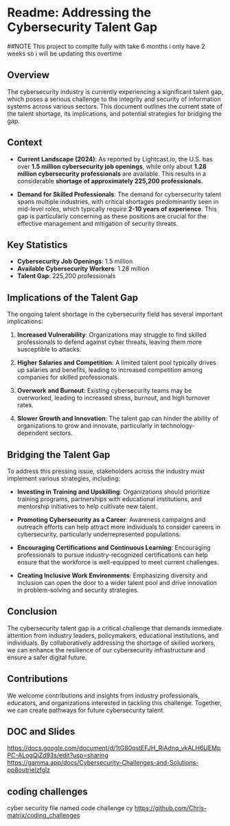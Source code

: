 # Readme: Addressing the Cybersecurity Talent Gap
##NOTE 
This project to complte fully with take 6 months i only have 2 weeks so i will be updating this overtime 
## Overview

The cybersecurity industry is currently experiencing a significant talent gap, which poses a serious challenge to the integrity and security of information systems across various sectors. This document outlines the current state of the talent shortage, its implications, and potential strategies for bridging the gap.

## Context

- **Current Landscape (2024)**: As reported by Lightcast.io, the U.S. has over **1.5 million cybersecurity job openings**, while only about **1.28 million cybersecurity professionals** are available. This results in a considerable **shortage of approximately 225,200 professionals**.
  
- **Demand for Skilled Professionals**: The demand for cybersecurity talent spans multiple industries, with critical shortages predominantly seen in mid-level roles, which typically require **2-10 years of experience**. This gap is particularly concerning as these positions are crucial for the effective management and mitigation of security threats.

## Key Statistics

- **Cybersecurity Job Openings**: 1.5 million
- **Available Cybersecurity Workers**: 1.28 million
- **Talent Gap**: 225,200 professionals

## Implications of the Talent Gap

The ongoing talent shortage in the cybersecurity field has several important implications:

1. **Increased Vulnerability**: Organizations may struggle to find skilled professionals to defend against cyber threats, leaving them more susceptible to attacks.
  
2. **Higher Salaries and Competition**: A limited talent pool typically drives up salaries and benefits, leading to increased competition among companies for skilled professionals.
  
3. **Overwork and Burnout**: Existing cybersecurity teams may be overworked, leading to increased stress, burnout, and high turnover rates.

4. **Slower Growth and Innovation**: The talent gap can hinder the ability of organizations to grow and innovate, particularly in technology-dependent sectors.

## Bridging the Talent Gap

To address this pressing issue, stakeholders across the industry must implement various strategies, including:

- **Investing in Training and Upskilling**: Organizations should prioritize training programs, partnerships with educational institutions, and mentorship initiatives to help cultivate new talent.

- **Promoting Cybersecurity as a Career**: Awareness campaigns and outreach efforts can help attract more individuals to consider careers in cybersecurity, particularly underrepresented populations.

- **Encouraging Certifications and Continuous Learning**: Encouraging professionals to pursue industry-recognized certifications can help ensure that the workforce is well-equipped to meet current challenges.

- **Creating Inclusive Work Environments**: Emphasizing diversity and inclusion can open the door to a wider talent pool and drive innovation in problem-solving and security strategies.

## Conclusion

The cybersecurity talent gap is a critical challenge that demands immediate attention from industry leaders, policymakers, educational institutions, and individuals. By collaboratively addressing the shortage of skilled workers, we can enhance the resilience of our cybersecurity infrastructure and ensure a safer digital future.

## Contributions

We welcome contributions and insights from industry professionals, educators, and organizations interested in tackling this challenge. Together, we can create pathways for future cybersecurity talent.  

## DOC and Slides
https://docs.google.com/document/d/1tG80qstEFJH_RiAdnq_vkALH6UEMpPC-ALogQjZd93s/edit?usp=sharing
https://gamma.app/docs/Cybersecurity-Challenges-and-Solutions-pp8outrielzfglz
## coding challenges 
cyber security file named code challenge cy
https://github.com/Chris-matrix/coding_challenges
